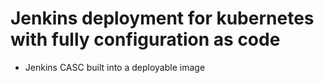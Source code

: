 # Jenkins deployment for kubernetes with fully configuration as code

- Jenkins CASC built into a deployable image
